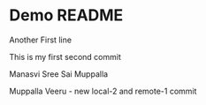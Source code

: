 # Demo README

Another First line

This is my first second commit

Manasvi Sree Sai Muppalla

Muppalla Veeru - new local-2 and remote-1 commit
